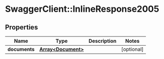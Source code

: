 # SwaggerClient::InlineResponse2005

## Properties
Name | Type | Description | Notes
------------ | ------------- | ------------- | -------------
**documents** | [**Array&lt;Document&gt;**](Document.md) |  | [optional] 


